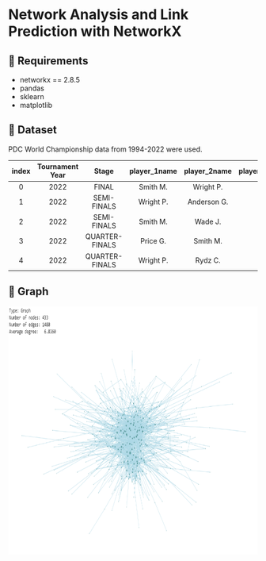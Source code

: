 # Network Analysis and Link Prediction with NetworkX

## 🔸 Requirements
 - networkx == 2.8.5
 - pandas
 - sklearn
 - matplotlib

## 🔸 Dataset
PDC World Championship data from 1994-2022 were used.

| index 	| Tournament Year 	|      Stage     	| player_1name 	| player_2name 	| player_1sore 	| player_2score 	|
|:-----:	|:---------------:	|:--------------:	|:------------:	|:------------:	|:------------:	|:-------------:	|
|   0   	|       2022      	|      FINAL     	|   Smith M.   	|   Wright P.  	|       5      	|       7       	|
|   1   	|       2022      	|   SEMI-FINALS  	|   Wright P.  	|  Anderson G. 	|       6      	|       4       	|
|   2   	|       2022      	|   SEMI-FINALS  	|   Smith M.   	|    Wade J.   	|       6      	|       3       	|
|   3   	|       2022      	| QUARTER-FINALS 	|   Price G.   	|   Smith M.   	|       4      	|       5       	|
|   4   	|       2022      	| QUARTER-FINALS 	|   Wright P.  	|    Rydz C.   	|       5      	|       4       	|

## 🔸 Graph
<img src="images/graph.png" alt="network" style="height: 500px; width:900px;"/>